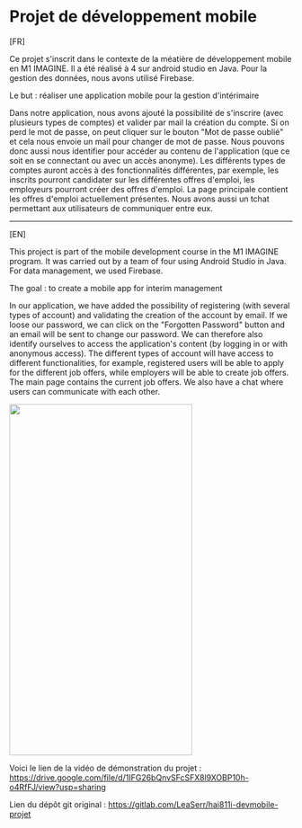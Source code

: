 # Projet de développement mobile

[FR]

Ce projet s'inscrit dans le contexte de la méatière de développement mobile en M1 IMAGINE. Il a été réalisé à 4 sur android studio en Java. Pour la gestion des données, nous avons utilisé Firebase.

Le but : réaliser une application mobile pour la gestion d'intérimaire

Dans notre application, nous avons ajouté la possibilité de s'inscrire (avec plusieurs types de comptes) et valider par mail la création du compte. Si on perd le mot de passe, on peut cliquer sur le bouton "Mot de passe oublié" et cela nous envoie un mail pour changer de mot de passe. Nous pouvons donc aussi nous identifier pour accéder au contenu de l'application (que ce soit en se connectant ou avec un accès anonyme). Les différents types de comptes auront accès à des fonctionnalités différentes, par exemple, les inscrits pourront candidater sur les différentes offres d'emploi, les employeurs pourront créer des offres d'emploi. La page principale contient les offres d'emploi actuellement présentes. Nous avons aussi un tchat permettant aux utilisateurs de communiquer entre eux.

***

[EN]

This project is part of the mobile development course in the M1 IMAGINE program. It was carried out by a team of four using Android Studio in Java. For data management, we used Firebase.

The goal : to create a mobile app for interim management

In our application, we have added the possibility of registering (with several types of account) and validating the creation of the account by email. If we loose our password, we can click on the "Forgotten Password" button and an email will be sent to change our password. We can therefore also identify ourselves to access the application's content (by logging in or with anonymous access). The different types of account will have access to different functionalities, for example, registered users will be able to apply for the different job offers, while employers will be able to create job offers. The main page contains the current job offers. We also have a chat where users can communicate with each other.


<img src="https://github.com/LeaSerrano/ProjetMobile/assets/113998552/7d96cf32-ab1b-4b17-a11a-9bd914424296" width="325" height="625">


Voici le lien de la vidéo de démonstration du projet : https://drive.google.com/file/d/1IFG26bQnvSFcSFX8l9XOBP10h-o4RfFJ/view?usp=sharing

Lien du dépôt git original : https://gitlab.com/LeaSerr/hai811i-devmobile-projet
